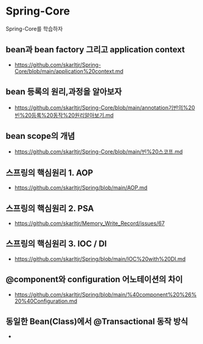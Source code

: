 # Spring-Core
Spring-Core를 학습하자

## bean과 bean factory 그리고 application context
- https://github.com/skarltjr/Spring-Core/blob/main/application%20context.md

## bean 등록의 원리,과정을 알아보자
- https://github.com/skarltjr/Spring-Core/blob/main/annotation기반의%20빈%20등록%20동작%20원리알아보기.md

## bean scope의 개념
- https://github.com/skarltjr/Spring-Core/blob/main/빈%20스코프.md

## 스프링의 핵심원리 1. AOP
- https://github.com/skarltjr/Spring/blob/main/AOP.md

## 스프링의 핵심원리 2. PSA
- https://github.com/skarltjr/Memory_Write_Record/issues/67

## 스프링의 핵심원리 3. IOC / DI
- https://github.com/skarltjr/Spring/blob/main/IOC%20with%20DI.md

## @component와 configuration 어노테이션의 차이
- https://github.com/skarltjr/Spring/blob/main/%40component%20%26%20%40Configuration.md

## 동일한 Bean(Class)에서 @Transactional 동작 방식
- 
